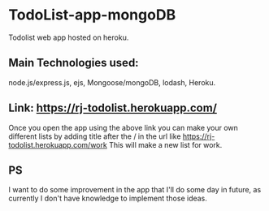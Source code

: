 # TodoList-app-mongoDB
Todolist web app hosted on heroku.
## Main Technologies used:
node.js/express.js, ejs, Mongoose/mongoDB, lodash, Heroku.

## Link: https://rj-todolist.herokuapp.com/
Once you open the app using the above link you can make your own different lists by adding title after the / in the url
like https://rj-todolist.herokuapp.com/work This will make a new list for work.

## PS
I want to do some improvement in the app that I'll do some day in future, as currently I don't have knowledge to implement those ideas.
